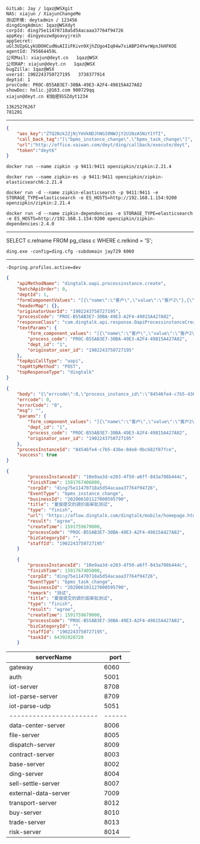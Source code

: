 	GitLab: Jay / 1qaz@WSXgit
	NAS: xiajun / XiajunChangeMe
	测试环境: deytadmin / 123456
	dingdingAdmin: 1qaz@WSXdyt 
	corpId: ding75e11470718a5d54acaaa37764f94726
	appKey: dingyeuzwdgoavyjreih
	appSecret: uGl3UIpGLykUDOHCudNuAIIiFKivn9XjhZUgo4Iq04w7xiABP24YwrWpnJkHFKOE
	agentId: 795664459L
	公司Mail: xiajun@deyt.cn   1qaz@WSX
	公司RAP: xiajun@deyt.cn   1qaz@WSX
	bugZilla: 1qaz@WSX
	userid: 1902243750727195   3738377914
	deptid: 1
	procCode: PROC-B55AB3E7-30BA-49E3-A2F4-49815A427A82
	showDoc: holic.j@163.com 900729qq
	xiajun@deyt.cn 初始密码SZdyt1234
	
	13625276267
    781201
	
---------------

```json
{
	"aes_key":"ZTQ2Nzk2ZjNjYmVkNDJhNGI0NWJjY2U1NzA5NzY1YTI",
	"call_back_tag":"[\"bpms_instance_change\",\"bpms_task_change\"]",
	"url":"http://office.vaiwan.com/deyt/ding/callback/execute/deyt",
	"token":"deyt6"
}
```

```shell script
docker run --name zipkin -p 9411:9411 openzipkin/zipkin:2.21.4

docker run --name zipkin-es -p 9411:9411 openzipkin/zipkin-elasticsearch6:2.21.4

docker run -d --name zipkin-elasticsearch -p 9411:9411 -e STORAGE_TYPE=elasticsearch -e ES_HOSTS=http://192.168.1.154:9200 openzipkin/zipkin:2.21.4

docker run -d --name zipkin-dependencies -e STORAGE_TYPE=elasticsearch -e ES_HOSTS=http://192.168.1.154:9200 openzipkin/zipkin-dependencies:2.4.0
```
---------------
SELECT c.relname FROM pg_class c WHERE c.relkind = 'S';
```shell script
ding.exe -config=ding.cfg -subdomain jay729 6060
```
---------------
```shell script
-Dspring.profiles.active=dev
```


```json
{
	"apiMethodName": "dingtalk.oapi.processinstance.create",
	"batchApiOrder": 0,
	"deptId": 1,
	"formComponentValues": "[{\"name\":\"客户\",\"value\":\"客户2\"},{\"name\":\"结算方\",\"value\":\"结算方2\"}]",
	"headerMap": {},
	"originatorUserId": "1902243750727195",
	"processCode": "PROC-B55AB3E7-30BA-49E3-A2F4-49815A427A82",
	"responseClass": "com.dingtalk.api.response.OapiProcessinstanceCreateResponse",
	"textParams": {
		"form_component_values": "[{\"name\":\"客户\",\"value\":\"客户2\"},{\"name\":\"结算方\",\"value\":\"结算方2\"}]",
		"process_code": "PROC-B55AB3E7-30BA-49E3-A2F4-49815A427A82",
		"dept_id": "1",
		"originator_user_id": "1902243750727195"
	},
	"topApiCallType": "oapi",
	"topHttpMethod": "POST",
	"topResponseType": "dingtalk"
}
```

```json
{
	"body": "{\"errcode\":0,\"process_instance_id\":\"84546fe4-c7b5-436e-8de8-9bc682f87fce\",\"request_id\":\"63h0dpga9vvh\"}",
	"errcode": 0,
	"errorCode": "0",
	"msg": "",
	"params": {
		"form_component_values": "[{\"name\":\"客户\",\"value\":\"客户2\"},{\"name\":\"结算方\",\"value\":\"结算方2\"}]",
		"dept_id": "1",
		"process_code": "PROC-B55AB3E7-30BA-49E3-A2F4-49815A427A82",
		"originator_user_id": "1902243750727195"
	},
	"processInstanceId": "84546fe4-c7b5-436e-8de8-9bc682f87fce",
	"success": true
}
```

```json
{
        "processInstanceId": "10e9aa3d-e203-4f50-a6ff-843a708b444c",
        "finishTime": 1591767406000,
        "corpId": "ding75e11470718a5d54acaaa37764f94726",
        "EventType": "bpms_instance_change",
        "businessId": "202006101127000595790",
        "title": "夏俊提交的调价函审批测试",
        "type": "finish",
        "url": "https://aflow.dingtalk.com/dingtalk/mobile/homepage.htm?corpid=ding75e11470718a5d54acaaa37764f94726&dd_share=false&showmenu=false&dd_progress=false&back=native&procInstId=10e9aa3d-e203-4f50-a6ff-843a708b444c&taskId=&swfrom=isv&dinghash=approval&dd_from=corp#approval",
        "result": "agree",
        "createTime": 1591759679000,
        "processCode": "PROC-B55AB3E7-30BA-49E3-A2F4-49815A427A82",
        "bizCategoryId": "",
        "staffId": "1902243750727195"
    }
```

```json
    {
        "processInstanceId": "10e9aa3d-e203-4f50-a6ff-843a708b444c",
        "finishTime": 1591767405000,
        "corpId": "ding75e11470718a5d54acaaa37764f94726",
        "EventType": "bpms_task_change",
        "businessId": "202006101127000595790",
        "remark": "测试",
        "title": "夏俊提交的调价函审批测试",
        "type": "finish",
        "result": "agree",
        "createTime": 1591759679000,
        "processCode": "PROC-B55AB3E7-30BA-49E3-A2F4-49815A427A82",
        "bizCategoryId": "",
        "staffId": "1902243750727195",
        "taskId": 64392920720
    }
```

|    serverName         | port |
|-----------------------|------|
| gateway               | 6060 |
| auth                  | 5001 |
| iot-server            | 8708 |
| iot-parse-server      | 8709 |
| iot-parse-udp         | 5051 |
|-----------------------|------|
| data-center-server    | 8006 |
| file-server           | 8005 |
| dispatch-server       | 8009 |
| contract-server       | 8003 |
| base-server           | 8002 |
| ding-server           | 8004 |
| sell-settle-server    | 8007 |
| external-data-server  | 7009 |
| transport-server      | 8012 |
| buy-server            | 8010 |
| trade-server          | 8013 |
| risk-server           | 8014 |